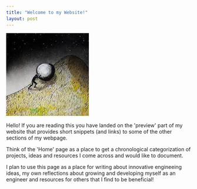 ```yaml
---
title: "Welcome to my Website!"
layout: post
---
```

![Sysiphis](/assets/images/sys.jpg)


Hello! If you are reading this you have landed on the 'preview' part of my website that provides short snippets (and links) to some of the other sections of my webpage. 

Think of the 'Home' page as a place to get a chronological categorization of projects, ideas and resources I come across and would like to document.



I plan to use this page as a place for writing about innovative engineeing ideas, my own reflections about growing and developing myself as an engineer and resources for others that I find to be beneficial!






<!-- To add new posts, simply add a file in the `_posts` directory that follows the convention `YYYY-MM-DD-name-of-post.ext` and includes the necessary front matter. Take a look at the source for this post to get an idea about how it works.

Jekyll also offers powerful support for code snippets:

{% highlight ruby %}
def print_hi(name)
  puts "Hi, #{name}"
end
print_hi('Tom')
#=> prints 'Hi, Tom' to STDOUT.
{% endhighlight %}

Check out the [Jekyll docs][jekyll-docs] for more info on how to get the most out of Jekyll. File all bugs/feature requests at [Jekyll’s GitHub repo][jekyll-gh]. If you have questions, you can ask them on [Jekyll Talk][jekyll-talk].

[jekyll-docs]: http://jekyllrb.com/docs/home
[jekyll-gh]:   https://github.com/jekyll/jekyll
[jekyll-talk]: https://talk.jekyllrb.com/ -->
